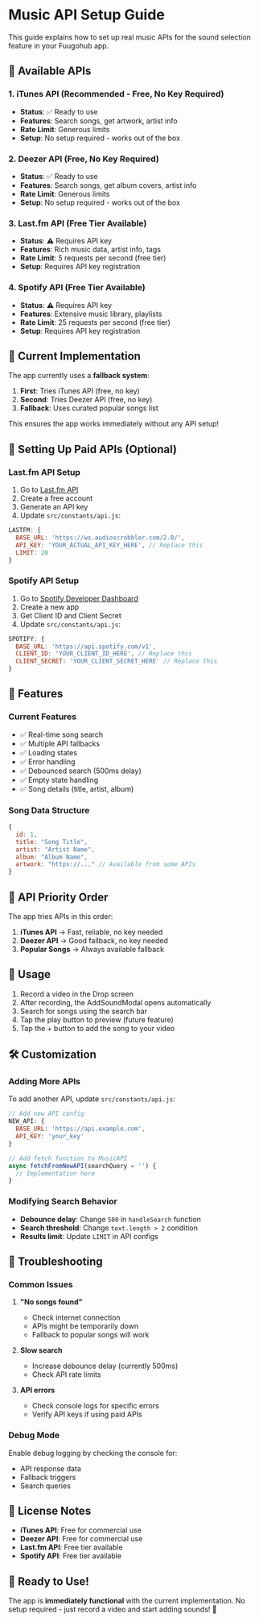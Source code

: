 # Music API Setup Guide

This guide explains how to set up real music APIs for the sound selection feature in your Fuugohub app.

## 🎵 Available APIs

### 1. **iTunes API** (Recommended - Free, No Key Required)
- **Status**: ✅ Ready to use
- **Features**: Search songs, get artwork, artist info
- **Rate Limit**: Generous limits
- **Setup**: No setup required - works out of the box

### 2. **Deezer API** (Free, No Key Required)
- **Status**: ✅ Ready to use  
- **Features**: Search songs, get album covers, artist info
- **Rate Limit**: Generous limits
- **Setup**: No setup required - works out of the box

### 3. **Last.fm API** (Free Tier Available)
- **Status**: ⚠️ Requires API key
- **Features**: Rich music data, artist info, tags
- **Rate Limit**: 5 requests per second (free tier)
- **Setup**: Requires API key registration

### 4. **Spotify API** (Free Tier Available)
- **Status**: ⚠️ Requires API key
- **Features**: Extensive music library, playlists
- **Rate Limit**: 25 requests per second (free tier)
- **Setup**: Requires API key registration

## 🚀 Current Implementation

The app currently uses a **fallback system**:

1. **First**: Tries iTunes API (free, no key)
2. **Second**: Tries Deezer API (free, no key)  
3. **Fallback**: Uses curated popular songs list

This ensures the app works immediately without any API setup!

## 🔧 Setting Up Paid APIs (Optional)

### Last.fm API Setup

1. Go to [Last.fm API](https://www.last.fm/api/account/create)
2. Create a free account
3. Generate an API key
4. Update `src/constants/api.js`:

```javascript
LASTFM: {
  BASE_URL: 'https://ws.audioscrobbler.com/2.0/',
  API_KEY: 'YOUR_ACTUAL_API_KEY_HERE', // Replace this
  LIMIT: 20
}
```

### Spotify API Setup

1. Go to [Spotify Developer Dashboard](https://developer.spotify.com/dashboard)
2. Create a new app
3. Get Client ID and Client Secret
4. Update `src/constants/api.js`:

```javascript
SPOTIFY: {
  BASE_URL: 'https://api.spotify.com/v1',
  CLIENT_ID: 'YOUR_CLIENT_ID_HERE', // Replace this
  CLIENT_SECRET: 'YOUR_CLIENT_SECRET_HERE' // Replace this
}
```

## 📱 Features

### Current Features
- ✅ Real-time song search
- ✅ Multiple API fallbacks
- ✅ Loading states
- ✅ Error handling
- ✅ Debounced search (500ms delay)
- ✅ Empty state handling
- ✅ Song details (title, artist, album)

### Song Data Structure
```javascript
{
  id: 1,
  title: "Song Title",
  artist: "Artist Name", 
  album: "Album Name",
  artwork: "https://..." // Available from some APIs
}
```

## 🔄 API Priority Order

The app tries APIs in this order:

1. **iTunes API** → Fast, reliable, no key needed
2. **Deezer API** → Good fallback, no key needed  
3. **Popular Songs** → Always available fallback

## 🎯 Usage

1. Record a video in the Drop screen
2. After recording, the AddSoundModal opens automatically
3. Search for songs using the search bar
4. Tap the play button to preview (future feature)
5. Tap the + button to add the song to your video

## 🛠️ Customization

### Adding More APIs

To add another API, update `src/constants/api.js`:

```javascript
// Add new API config
NEW_API: {
  BASE_URL: 'https://api.example.com',
  API_KEY: 'your_key'
}

// Add fetch function to MusicAPI
async fetchFromNewAPI(searchQuery = '') {
  // Implementation here
}
```

### Modifying Search Behavior

- **Debounce delay**: Change `500` in `handleSearch` function
- **Search threshold**: Change `text.length > 2` condition
- **Results limit**: Update `LIMIT` in API configs

## 🐛 Troubleshooting

### Common Issues

1. **"No songs found"**
   - Check internet connection
   - APIs might be temporarily down
   - Fallback to popular songs will work

2. **Slow search**
   - Increase debounce delay (currently 500ms)
   - Check API rate limits

3. **API errors**
   - Check console logs for specific errors
   - Verify API keys if using paid APIs

### Debug Mode

Enable debug logging by checking the console for:
- API response data
- Fallback triggers
- Search queries

## 📄 License Notes

- **iTunes API**: Free for commercial use
- **Deezer API**: Free for commercial use  
- **Last.fm API**: Free tier available
- **Spotify API**: Free tier available

## 🎉 Ready to Use!

The app is **immediately functional** with the current implementation. No setup required - just record a video and start adding sounds! 🚀
